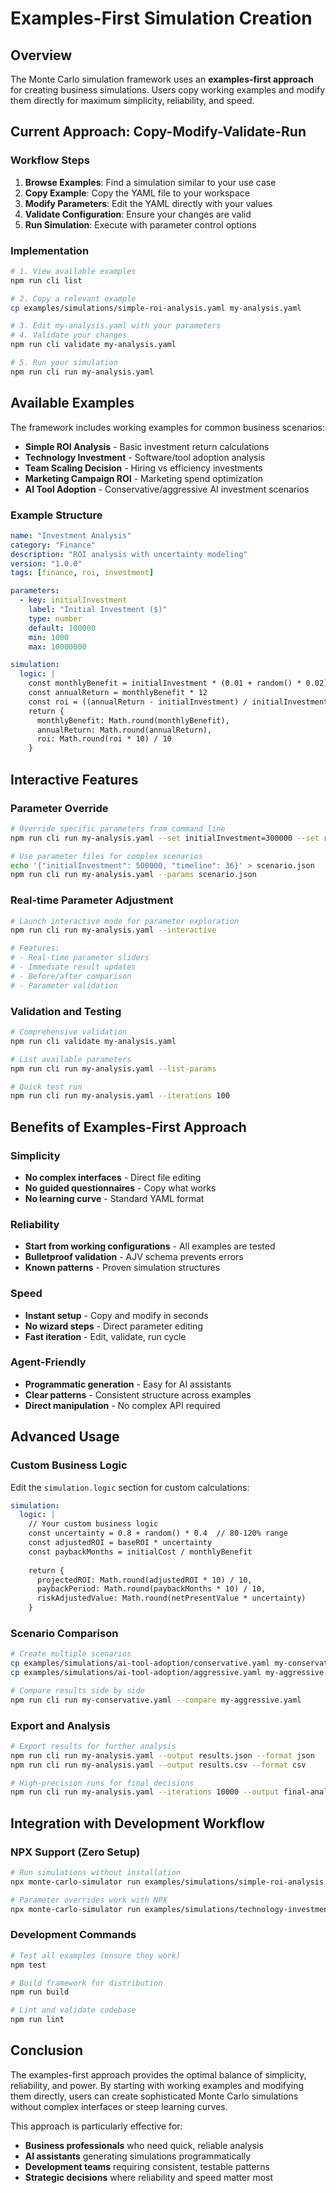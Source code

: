 # Examples-First Simulation Creation

## Overview

The Monte Carlo simulation framework uses an **examples-first approach** for creating business simulations. Users copy working examples and modify them directly for maximum simplicity, reliability, and speed.

## Current Approach: Copy-Modify-Validate-Run

### Workflow Steps

1. **Browse Examples**: Find a simulation similar to your use case
2. **Copy Example**: Copy the YAML file to your workspace  
3. **Modify Parameters**: Edit the YAML directly with your values
4. **Validate Configuration**: Ensure your changes are valid
5. **Run Simulation**: Execute with parameter control options

### Implementation

```bash
# 1. View available examples
npm run cli list

# 2. Copy a relevant example
cp examples/simulations/simple-roi-analysis.yaml my-analysis.yaml

# 3. Edit my-analysis.yaml with your parameters
# 4. Validate your changes
npm run cli validate my-analysis.yaml

# 5. Run your simulation
npm run cli run my-analysis.yaml
```

## Available Examples

The framework includes working examples for common business scenarios:

- **Simple ROI Analysis** - Basic investment return calculations
- **Technology Investment** - Software/tool adoption analysis
- **Team Scaling Decision** - Hiring vs efficiency investments
- **Marketing Campaign ROI** - Marketing spend optimization
- **AI Tool Adoption** - Conservative/aggressive AI investment scenarios

### Example Structure

```yaml
name: "Investment Analysis"
category: "Finance" 
description: "ROI analysis with uncertainty modeling"
version: "1.0.0"
tags: [finance, roi, investment]

parameters:
  - key: initialInvestment
    label: "Initial Investment ($)"
    type: number
    default: 100000
    min: 1000
    max: 10000000

simulation:
  logic: |
    const monthlyBenefit = initialInvestment * (0.01 + random() * 0.02)
    const annualReturn = monthlyBenefit * 12
    const roi = ((annualReturn - initialInvestment) / initialInvestment) * 100
    return { 
      monthlyBenefit: Math.round(monthlyBenefit),
      annualReturn: Math.round(annualReturn), 
      roi: Math.round(roi * 10) / 10 
    }
```

## Interactive Features

### Parameter Override

```bash
# Override specific parameters from command line
npm run cli run my-analysis.yaml --set initialInvestment=300000 --set riskFactor=0.15

# Use parameter files for complex scenarios
echo '{"initialInvestment": 500000, "timeline": 36}' > scenario.json
npm run cli run my-analysis.yaml --params scenario.json
```

### Real-time Parameter Adjustment

```bash
# Launch interactive mode for parameter exploration
npm run cli run my-analysis.yaml --interactive

# Features:
# - Real-time parameter sliders
# - Immediate result updates  
# - Before/after comparison
# - Parameter validation
```

### Validation and Testing

```bash
# Comprehensive validation
npm run cli validate my-analysis.yaml

# List available parameters
npm run cli run my-analysis.yaml --list-params

# Quick test run
npm run cli run my-analysis.yaml --iterations 100
```

## Benefits of Examples-First Approach

### **Simplicity**
- **No complex interfaces** - Direct file editing
- **No guided questionnaires** - Copy what works
- **No learning curve** - Standard YAML format

### **Reliability** 
- **Start from working configurations** - All examples are tested
- **Bulletproof validation** - AJV schema prevents errors
- **Known patterns** - Proven simulation structures

### **Speed**
- **Instant setup** - Copy and modify in seconds
- **No wizard steps** - Direct parameter editing
- **Fast iteration** - Edit, validate, run cycle

### **Agent-Friendly**
- **Programmatic generation** - Easy for AI assistants
- **Clear patterns** - Consistent structure across examples
- **Direct manipulation** - No complex API required

## Advanced Usage

### Custom Business Logic

Edit the `simulation.logic` section for custom calculations:

```yaml
simulation:
  logic: |
    // Your custom business logic
    const uncertainty = 0.8 + random() * 0.4  // 80-120% range
    const adjustedROI = baseROI * uncertainty
    const paybackMonths = initialCost / monthlyBenefit
    
    return {
      projectedROI: Math.round(adjustedROI * 10) / 10,
      paybackPeriod: Math.round(paybackMonths * 10) / 10,
      riskAdjustedValue: Math.round(netPresentValue * uncertainty)
    }
```

### Scenario Comparison

```bash
# Create multiple scenarios
cp examples/simulations/ai-tool-adoption/conservative.yaml my-conservative.yaml
cp examples/simulations/ai-tool-adoption/aggressive.yaml my-aggressive.yaml

# Compare results side by side
npm run cli run my-conservative.yaml --compare my-aggressive.yaml
```

### Export and Analysis

```bash
# Export results for further analysis
npm run cli run my-analysis.yaml --output results.json --format json
npm run cli run my-analysis.yaml --output results.csv --format csv

# High-precision runs for final decisions
npm run cli run my-analysis.yaml --iterations 10000 --output final-analysis.json
```

## Integration with Development Workflow

### NPX Support (Zero Setup)

```bash
# Run simulations without installation
npx monte-carlo-simulator run examples/simulations/simple-roi-analysis.yaml

# Parameter overrides work with NPX
npx monte-carlo-simulator run examples/simulations/technology-investment.yaml --set investment=200000
```

### Development Commands

```bash
# Test all examples (ensure they work)
npm test

# Build framework for distribution  
npm run build

# Lint and validate codebase
npm run lint
```

## Conclusion

The examples-first approach provides the optimal balance of simplicity, reliability, and power. By starting with working examples and modifying them directly, users can create sophisticated Monte Carlo simulations without complex interfaces or steep learning curves.

This approach is particularly effective for:
- **Business professionals** who need quick, reliable analysis
- **AI assistants** generating simulations programmatically  
- **Development teams** requiring consistent, testable patterns
- **Strategic decisions** where reliability and speed matter most
